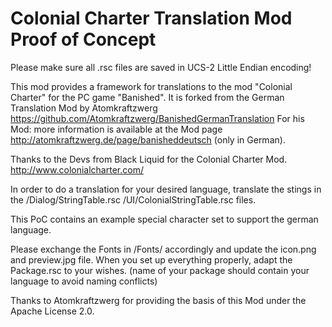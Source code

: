 Colonial Charter Translation Mod Proof of Concept
=========================
Please make sure all .rsc files are saved in UCS-2 Little Endian encoding!

This mod provides a framework for translations to the mod "Colonial Charter" for the PC game "Banished".
It is forked from the German Translation Mod by Atomkraftzwerg https://github.com/Atomkraftzwerg/BanishedGermanTranslation
For his Mod: more information is available at the Mod page http://atomkraftzwerg.de/page/banisheddeutsch (only in German).

Thanks to the Devs from Black Liquid for the Colonial Charter Mod. http://www.colonialcharter.com/

In order to do a translation for your desired language, translate the stings in the
/Dialog/StringTable.rsc
/UI/ColonialStringTable.rsc
files.

This PoC contains an example special character set to support the german language.

Please exchange the Fonts in /Fonts/ accordingly and update the icon.png and preview.jpg file.
When you set up everything properly, adapt the Package.rsc to your wishes.
(name of your package should contain your language to avoid naming conflicts)

Thanks to Atomkraftzwerg for providing the basis of this Mod under the Apache License 2.0.